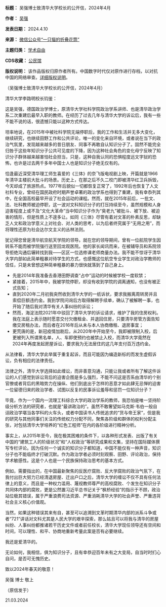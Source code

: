 

**标题：** 吴强博士致清华大学校长的公开信，2024年4月  

**作者：** [吴强](https://chinadigitaltimes.net/space/吴强)  

**发表日期：** 2024.4.10  

**来源：** [微信公众号“一只猫的折叠花筒”](https://mp.weixin.qq.com/s/OK_6W9imjd0ibne7yDZFpg)  

**主题归类：** [学术自由](https://chinadigitaltimes.net/space/学术自由)  

**CDS收藏：** [公民馆](https://chinadigitaltimes.net/space/%E5%85%AC%E6%B0%91%E9%A6%86)  

**版权说明：** 该作品版权归原作者所有。中国数字时代仅对原作进行存档，以对抗中国的网络审查。[详细版权说明](https://chinadigitaltimes.net/chinese/copyright)。


（吴强博士致清华大学校长的公开信，2024年4月）


清华大学李路明校长钧鉴：


这是吴强，德国政治学博士，原清华大学社科学院政治学系讲师、也是清华政治学系二次重建后最早入职的教师。在经历了过去几年与清华大学的诉讼后，我有一些不能不说的话，很遗憾只能以这种方式传达。


坦率地说，在2015年中被社科学院无端停职后，我的工作和生活并无多大变化，继续研究，也继续田野工作和公共评论，唯一的变化来自环境，或者说在当下的政治气氛里，发现越来越多的昔日朋友、同事不再敢自认知识分子了。固然不能完全归咎于这些年知识分子公共可见度的下降，因为这种社会角色的变化母宁反映了知识分子群体越来越害怕社会担当，只是，这种自我认同的恐惧程度远文字狱的恐怖，也许是过去两千多年中国士人也是知识分子绝无仅有的。


恰逢最近深受清华理工师生喜爱的《三体》的奈飞版电视剧上映，开篇就是1966年清华主楼前大批斗的场景。历史上，在那之后不久二校门即被清华红卫兵拆毁，今天却成了旅游热点。1977年后貌似一切都恢复正常了，1992年后也恢复了人文社科专业，曾经在国民政府时期声誉卓著的政治学系也得到了重建，我有幸忝列其中，在全国高校最早开设了社会运动的课程。然而，就在2015年前后，一批文、法、社科教师被迫停职，这一波对文科知识分子的打压持续至今，虽然规模和人身迫害程度上或不及“文化大革命”当中知识分子作为“臭老九”被批斗、被下放、被迫害的情形，但是性质上不遑多让。如同《三体》尽管有着对文革的朴素反思，却缺乏人文和政治学意义上对社会、对人类的思考，以为后者终究属于“无用之用”，而将理性还原为社会达尔文主义的丛林法则。


犹记得您曾是清华航空航天学院的领导。就在您的领导期间，曾有一位航院学生因转系不能而被学院强行送至回龙观医院。他的家长闻讯而来，在被辅导员和系院领导拒绝沟通后辗转找到我——区区一位选修课老师商量办法。我不能不惊讶于清华大学内部如此简单粗暴对待学生的方式，也感慨这位航空专业学生对政治学教师的信任，只是未曾想这种简单粗暴的暴力很快就落到了自己身上。


* 先是2014年我准备去香港田野调查“占中”运动的时候被学校一度软禁；
* 紧接着，2015年中，我被学院停职，却没有收到学院的调离通知，也没有被正式告知；
* 直到2020年二月初我突然收到清华大学的一纸诉状，要求我搬离周转房并且索偿巨额违约金。我到学院问询后方取得解聘手续单，确认了被解聘一事，也开始了随后我对清华有关人事纠纷的诉讼；
* 然而，海淀法院2021年中驳回了清华大学的诉讼请求，维护了我的住房权利。我在法庭上表示随时愿意交付欠缴租金、并退回住房，只要清华房管方面告知缴交房租办法，而后者在2016年后从未与本人协商缴租、退房事宜；
* 更荒唐的是，新冠疫情加剧后，从2020年中开始至今，我即被限制入校，后更被列入所谓黑名单，人、车即使预约也被禁止入校，而清华大学竟然在2024年再度发起房屋诉讼，要求我为无法居住的这几年支付百万违约金。


从法律看，清华大学此举属于重复起诉，而且可能因为编造新标的而发生虚假诉讼，负有相应的法律责任。


法律之外，清华大学选择如此缠讼，而非善意沟通，只能让我或者所有了解这件诉讼的人们感觉到诉讼背后的迫害企图是多么强烈，不能不问这是否系由清华的个别官僚或者背后的黑暗势力在操纵、他们到底出于怎样的恶意才如此肆无忌惮的迫害一位留德归来的政治学者、试图以反复的民事诉讼羞辱和惩罚一位知识分子？


毕竟，作为一个国内一流理工科综合大学的政治学系的教师，我恐怕是唯一坚持阶级分析方法的研究者，也就是“最讲政治的”。虽然不敢奢望如马克斯·韦伯一般自诩政治学堪当各学科的火车头，或者中国读书人传统追求的“货与帝王家”，但是我的研究与其他同事们关注的传统权力分配不同，聚焦各阶级和群体的权利分配主张，对包括清华大学培养的“红色工程师”在内的各阶级进行精神分析。


事实上，从2015年至今，我在极其困难的条件下，以各种形式发表、出版了有关中国的“建筑工人的阶级状况”和“人权政治”等研究成果和文集，坚持在国际媒体撰写专栏评论。因为任何一个诚实的知识分子都知道，中国不能仅有一种声音，知识分子也不能临终才打破沉默。作为政治学者必须时刻观察、田野、评论政治，保持学术敏感性。这是个人也是一个民族保持政治思考的基本方式。


例如，需要指出的，在中国最新聚焦的反医疗腐败、反大学腐败的政治气氛下，在我付出巨大努力已经清退房屋、迁出户口之后，清华大学的缠讼不仅不具有任何法律上的意义，而且是一种权力滥用、蔑视教师尊严的高校腐败、个发生在知识分子共同体内部的腐败，更是公然置习近平总书记关于“枫桥经验”的指示于不顾，政治站位极其错误，属于严重浪费司法资源、严重消耗清华大学的社会声誉、严重违背社会主义核心价值观。


当然，如果这种错误其来有自，甚至可以追溯到文革时期清华内部的派系斗争或者“721”讲话对文科尤其是人民大学的艰辛探索，那么姑且可以将我与清华的房屋纠纷、人事纠纷都推诸若干历史文件或者前任校长，清华大学现任领导还有空间和时间，可以理性、和平、协商地重新考量此案是否有必要继续。


我还是爱清华的。


无论如何，我相信，俱为知识分子，且有幸恭迎百年未有之大变局，自当时时扪心自问，是否可无愧历史。


致以2024年春天的敬意！


吴强 博士 敬上


（原信发于）  

21.03.2024

